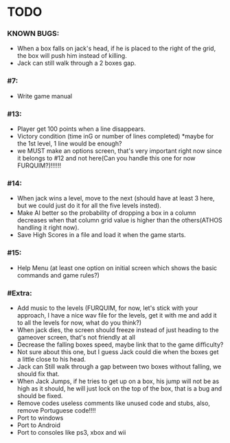 TODO
===================

### KNOWN BUGS:
- When a box falls on jack's head, if he is placed to the right of the grid, the box will push him instead of killing.
- Jack can still walk through a 2 boxes gap.

### #7:
- Write game manual

### #13:
- Player get 100 points when a line disappears.
- Victory condition (time inG or number of lines completed) *maybe for the 1st level, 1 line would be enough?
- we MUST make an options screen, that's very important right now since it belongs to #12 and not here(Can you handle this one for now FURQUIM?)!!!!!!

### #14:
- When jack wins a level, move to the next (should have at least 3 here, but we could just do it for all the five levels insted).
- Make AI better so the probability of dropping a box in a column decreases when that column grid value is higher than the others(ATHOS handling it right now).
- Save High Scores in a file and load it when the game starts.

### #15:
- Help Menu (at least one option on initial screen which shows the basic commands and game rules?)

### #Extra:
- Add music to the levels (FURQUIM, for now, let's stick with your approach, I have a nice wav file for the levels, get it with me and add it to all the levels for now, what do you think?)
- When jack dies, the screen should freeze instead of just heading to the gameover screen, that's not friendly at all
- Decrease the falling boxes speed, maybe link that to the game difficulty?
- Not sure about this one, but I guess Jack could die when the boxes get a little close to his head.
- Jack can Still walk through a gap between two boxes without falling, we should fix that.
- When Jack Jumps, if he tries to get up on a box, his jump will not be as high as it should, he will just lock on the top of the box, that is a bug and should be fixed.
- Remove codes useless comments like unused code and stubs, also, remove Portuguese code!!!!
- Port to windows
- Port to Android
- Port to consoles like ps3, xbox and wii

